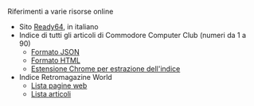 Riferimenti a varie risorse online

- Sito [Ready64](https://ready64.org/c), in italiano
- Indice di tutti gli articoli di Commodore Computer Club (numeri da 1 a 90)
    - [Formato JSON](https://github.com/jumpjack/c64_c128_legacy/blob/main/CCC-table.json)
    - [Formato HTML](https://jumpjack.github.io/c64_c128_legacy/CCC-table.html)
    - [Estensione Chrome per estrazione dell'indice](https://github.com/jumpjack/c64_c128_legacy/tree/main/extractor)
- Indice  Retromagazine World
    - [Lista pagine web](https://jumpjack.github.io/c64_c128_legacy/retro-table-main.html)
    - [Lista articoli](https://jumpjack.github.io/c64_c128_legacy/retro-table-all.html)

